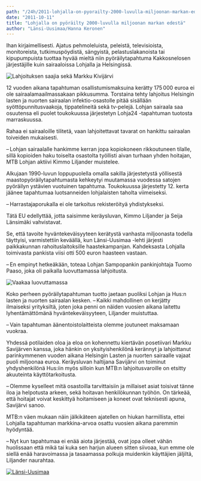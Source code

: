 ```yaml
---
path: "/24h/2011-lohjalla-on-pyorailty-2000-luvulla-miljoonan-markan-edesta"
date: "2011-10-11"
title: "Lohjalla on pyöräilty 2000-luvulla miljoonan markan edestä"
author: "Länsi-Uusimaa/Hanna Keronen"
---
```

Ihan kirjaimellisesti. Ajatus pehmoleluista, peleistä, televisioista, monitoreista, tutkimuspöydistä, sängyistä, pelastuslakanoista tai kipupumpuista tuottaa hyvää mieltä niin pyöräilytapahtuma Kakkosnelosen järjestäjille kuin sairaaloissa Lohjalla ja Helsingissä.

![Lahjoituksen saajia sekä Markku Kivijärvi](/img/24h-2011-tilaisuus-1.jpg "Lahjoituksen saajia sekä Markku Kivijärvi")

12 vuoden aikana tapahtuman osallistumismaksuina kerätty 175 000 euroa ei ole sairaalamaailmassakaan pikkusumma.
Torstaina tehty lahjoitus Helsingin lasten ja nuorten sairaalan infektio-osastolle pitää sisällään syöttöpunnitusvaakoja, tippatelineitä sekä tv-pelejä. Lohjan sairaala saa osuutensa eli puolet toukokuussa järjestetyn Lohja24 -tapahtuman tuotosta marraskuussa.

Rahaa ei sairaaloille tilitetä, vaan lahjoitettavat tavarat on hankittu sairaalan toiveiden mukaisesti.

– Lohjan sairaalalle hankimme kerran jopa kopiokoneen rikkoutuneen tilalle, sillä kopioiden haku toiselta osastolta työllisti aivan turhaan yhden hoitajan, MTB Lohjan aktiivi Kimmo Liljander muistelee.

Alkujaan 1990-luvun loppupuolella omalla sakilla järjestetystä yöllisestä maastopyöräilytapahtumasta kehkeytyi muutamassa vuodessa satojen pyöräilyn ystävien vuotuinen tapahtuma. Toukokuussa järjestetty 12. kerta jäänee tapahtumaa luotsanneiden lohjalaisten taholta viimeiseksi.

– Harrastajaporukalla ei ole tarkoitus rekisteröityä yhdistykseksi.

Tätä EU edellyttää, jotta saisimme keräysluvan, Kimmo Liljander ja Seija Länsimäki vahvistavat.

Se, että tavoite hyväntekeväisyyteen kerätystä vanhasta miljoonasta todella täyttyisi, varmistettiin keväällä, kun Länsi-Uusimaa -lehti järjesti paikkakunnan rahoituslaitoksille haastekampanjan. Kahdeksasta Lohjalla toimivasta pankista viisi otti 500 euron haasteen vastaan.

– En empinyt hetkeäkään, toteaa Lohjan Sampopankin pankinjohtaja Tuomo Paaso, joka oli paikalla luovuttamassa lahjoitusta.

![Vaakaa luovuttamassa](/img/24h-2011-tilaisuus-2.jpg "Vaakaa luovuttamassa")

Koko perheen pyöräilytapahtuman tuotto jaetaan puoliksi Lohjan ja Hus:n lasten ja nuorten sairaalan kesken.
– Kaikki mahdollinen on kerjätty ilmaiseksi yrityksiltä, joten joka penni on näiden vuosien aikana laitettu lyhentämättömänä hyväntekeväisyyteen, Liljander muistuttaa.

– Vain tapahtuman äänentoistolaitteista olemme joutuneet maksamaan vuokraa.

Yhdessä potilaiden oloa ja eloa on kohennettu kiertävän posetiivari Markku Savijärven kanssa, joka hänkin on yksityishenkilönä kerännyt ja lahjoittanut parinkymmenen vuoden aikana Helsingin Lasten ja nuorten sairaalle vajaat puoli miljoonaa euroa. Keräysluvan haltijana Savijärvi on toiminut yhdyshenkilönä Hus:iin myös silloin kun MTB:n lahjoitusvaroille on etsitty akuuteinta käyttötarkoitusta.

– Olemme kyselleet mitä osastoilla tarvittaisiin ja millaiset asiat toisivat tänne iloa ja helpotusta arkeen, sekä hoitavan henkilökunnan työhön. On tärkeää, että hoitajat voivat keskittyä hoitamiseen ja koneet ovat teknisesti apuna, Savijärvi sanoo.

MTB:n väen mukaan näin jälkikäteen ajatellen on hiukan harmillista, ettei Lohjalla tapahtuman markkina-arvoa osattu vuosien aikana paremmin hyödyntää.

– Nyt kun tapahtumaa ei enää aiota järjestää, ovat jopa olleet vähän huolissaan että mikä tai kuka sen harjun alueen sitten siivoaa, kun emme ole siellä enää haravoimassa ja tasaamassa polkuja muidenkin käyttäjien jäljiltä, Liljander naurahtaa.

[![Länsi-Uusimaa](/img/24h-2011-lu-logo.png "Länsi-Uusimaa")](http://www.lansi-uusimaa.fi/)